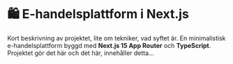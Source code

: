 # 🛍️ E-handelsplattform i Next.js

Kort beskrivning av projektet, lite om tekniker, vad syftet är.
En minimalistisk e-handelsplattform byggd med **Next.js 15 App Router** och **TypeScript**. 
Projektet gör det här och det här, innehåller detta...
